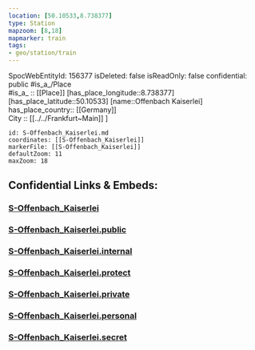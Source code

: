 ```yaml
---
location: [50.10533,8.738377] 
type: Station 
mapzoom: [8,18] 
mapmarker: train 
tags:
- geo/station/train
---
```

SpocWebEntityId: 156377
isDeleted: false
isReadOnly: false
confidential: public
#is_a_/Place  
#is_a_ :: [[Place]] 
[has_place_longitude::8.738377] 
[has_place_latitude::50.10533] 
[name::Offenbach Kaiserlei] 
has_place_country:: [[Germany]]  
City :: [[../../Frankfurt~Main]] ] 


```leaflet
id: S-Offenbach_Kaiserlei.md
coordinates: [[S-Offenbach_Kaiserlei]] 
markerFile: [[S-Offenbach_Kaiserlei]] 
defaultZoom: 11 
maxZoom: 18
```


## Confidential Links & Embeds: 

### [S-Offenbach_Kaiserlei](/_Standards/Earth/Continent/Europe/Europe~Central/Germany/Germany~West/Hessen/counties~Hessen/Frankfurt~Main/Stations-FFM~S/S-Offenbach_Kaiserlei.md) 

### [S-Offenbach_Kaiserlei.public](/_public/Earth/Continent/Europe/Europe~Central/Germany/Germany~West/Hessen/counties~Hessen/Frankfurt~Main/Stations-FFM~S/S-Offenbach_Kaiserlei.public.md) 

### [S-Offenbach_Kaiserlei.internal](/_internal/Earth/Continent/Europe/Europe~Central/Germany/Germany~West/Hessen/counties~Hessen/Frankfurt~Main/Stations-FFM~S/S-Offenbach_Kaiserlei.internal.md) 

### [S-Offenbach_Kaiserlei.protect](/_protect/Earth/Continent/Europe/Europe~Central/Germany/Germany~West/Hessen/counties~Hessen/Frankfurt~Main/Stations-FFM~S/S-Offenbach_Kaiserlei.protect.md) 

### [S-Offenbach_Kaiserlei.private](/_private/Earth/Continent/Europe/Europe~Central/Germany/Germany~West/Hessen/counties~Hessen/Frankfurt~Main/Stations-FFM~S/S-Offenbach_Kaiserlei.private.md) 

### [S-Offenbach_Kaiserlei.personal](/_personal/Earth/Continent/Europe/Europe~Central/Germany/Germany~West/Hessen/counties~Hessen/Frankfurt~Main/Stations-FFM~S/S-Offenbach_Kaiserlei.personal.md) 

### [S-Offenbach_Kaiserlei.secret](/_secret/Earth/Continent/Europe/Europe~Central/Germany/Germany~West/Hessen/counties~Hessen/Frankfurt~Main/Stations-FFM~S/S-Offenbach_Kaiserlei.secret.md)

